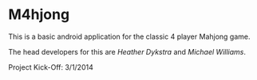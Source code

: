 M4hjong
=======

This is a basic android application for the classic 4 player Mahjong game. 

The head developers for this are *Heather Dykstra* and *Michael Williams*. 

Project Kick-Off: 3/1/2014

